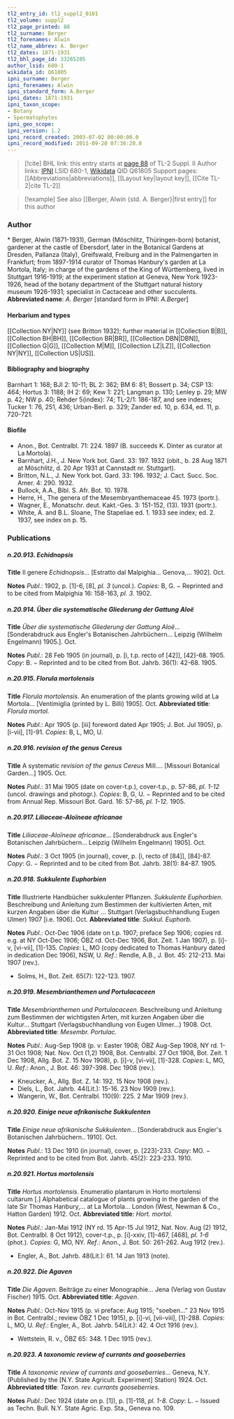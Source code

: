 ```yaml
---
tl2_entry_id: tl2_suppl2_0101
tl2_volume: suppl2
tl2_page_printed: 88
tl2_surname: Berger
tl2_forenames: Alwin
tl2_name_abbrev: A. Berger
tl2_dates: 1871-1931
tl2_bhl_page_id: 33265285
author_lsid: 680-1
wikidata_id: Q61805
ipni_surname: Berger
ipni_forenames: Alwin
ipni_standard_form: A.Berger
ipni_dates: 1871-1931
ipni_taxon_scope: 
- Botany
- Spermatophytes
ipni_geo_scope: 
ipni_version: 1.2
ipni_record_created: 2003-07-02 00:00:00.0
ipni_record_modified: 2011-09-20 07:36:28.0
---
```


> [!cite] BHL link: this entry starts at [page 88](https://www.biodiversitylibrary.org/page/33265285) of TL-2 Suppl. II
> Author links: [IPNI](https://www.ipni.org/a/680-1) LSID 680-1, [Wikidata](https://www.wikidata.org/wiki/Q61805) QID Q61805
> Support pages: [[Abbreviations|abbreviations]], [[Layout key|layout key]], [[Cite TL-2|cite TL-2]]

> [!example] See also [[Berger, Alwin {std. A. Berger}|first entry]] for this author

### Author

\* Berger, Alwin (1871-1931), German (Möschlitz, Thüringen-born) botanist, gardener at the castle of Ebersdorf, later in the Botanical Gardens at Dresden, Pallanza (Italy), Greifswald, Freiburg and in the Palmengarten in Frankfurt; from 1897-1914 curator of Thomas Hanbury's garden at La Mortola, Italy; in charge of the gardens of the King of Württemberg, lived in Stuttgart 1916-1919; at the experiment station at Geneva, New York 1923-1926, head of the botany department of the Stuttgart natural history museum 1926-1931; specialist in Cactaceae and other succulents. 
**Abbreviated name**: *A. Berger* \[standard form in IPNI: *A.Berger*\]

#### Herbarium and types

[[Collection NY|NY]] (see Britton 1932); further material in [[Collection B|B]], [[Collection BH|BH]], [[Collection BR|BR]], [[Collection DBN|DBN]], [[Collection G|G]], [[Collection M|M]], [[Collection LZ|LZ]], [[Collection NY|NY]], [[Collection US|US]].

#### Bibliography and biography

Barnhart 1: 168; BJI 2: 10-11; BL 2: 362; BM 6: 81; Bossert p. 34; CSP 13: 464; Hortus 3: 1188; IH 2: 69; Kew 1: 221; Langman p. 130; Lenley p. 29; MW p. 42; NW p. 40; Rehder 5(index): 74; TL-2/1: 186-187, and see indexes; Tucker 1: 76, 251, 436; Urban-Berl. p. 329; Zander ed. 10, p. 634, ed. 11, p. 720-721.

#### Biofile

- Anon., Bot. Centralbl. 71: 224. 1897 (B. succeeds K. Dinter as curator at La Mortola).
- Barnhart, J.H., J. New York bot. Gard. 33: 197. 1932 (obit., b. 28 Aug 1871 at Möschlitz, d. 20 Apr 1931 at Cannstadt nr. Stuttgart).
- Britton, N.L., J. New York bot. Gard. 33: 196. 1932; J. Cact. Succ. Soc. Amer. 4: 290. 1932.
- Bullock, A.A., Bibl. S. Afr. Bot. 10. 1978.
- Herre, H., The genera of the Mesembryanthemaceae 45. 1973 (portr.).
- Wagner, E., Monatschr. deut. Kakt.-Ges. 3: 151-152, (13). 1931 (portr.).
- White, A. and B.L. Sloane, The Stapeliae ed. 1. 1933 see index; ed. 2. 1937, see index on p. 15.

### Publications

##### n.20.913. Echidnopsis

**Title**
Il genere *Echidnopsis*... \[Estratto dal Malpighia... Genova,... 1902\]. Oct.

**Notes**
*Publ*.: 1902, p. \[1\]-6, \[8\], *pl. 3* (uncol.). *Copies*: B, G. − Reprinted and to be cited from Malpighia 16: 158-163, *pl. 3.* 1902.

##### n.20.914. Über die systematische Gliederung der Gattung Aloë

**Title**
*Über die systematische Gliederung der Gattung Aloë*... \[Sonderabdruck aus Engler's Botanischen Jahrbüchern... Leipzig (Wilhelm Engelmann) 1905.\]. Oct.

**Notes**
*Publ*.: 28 Feb 1905 (in journal), p. \[i, t.p. recto of \[42\]\], \[42\]-68. 1905. *Copy*: B. − Reprinted and to be cited from Bot. Jahrb. 36(1): 42-68. 1905.

##### n.20.915. Florula mortolensis

**Title**
*Florula mortolensis*. An enumeration of the plants growing wild at La Mortola... \[Ventimiglia (printed by L. Billi) 1905\]. Oct.
**Abbreviated title**: *Florula mortol.*

**Notes**
*Publ*.: Apr 1905 (p. \[iii\] foreword dated Apr 1905; J. Bot. Jul 1905), p. \[i-vii\], \[1\]-91. *Copies*: B, L, MO, U.

##### n.20.916. revision of the genus Cereus

**Title**
A systematic *revision of the genus Cereus* Mill.... \[Missouri Botanical Garden...\] 1905. Oct.

**Notes**
*Publ*.: 31 Mai 1905 (date on cover-t.p.), cover-t.p., p. 57-86, *pl. 1-12* (uncol. drawings and photogr.). *Copies*: B, G, U. − Reprinted and to be cited from Annual Rep. Missouri Bot. Gard. 16: 57-86, *pl. 1-12.* 1905.

##### n.20.917. Liliaceae-Aloïneae africanae

**Title**
*Liliaceae-Aloïneae africanae*... \[Sonderabdruck aus Engler's Botanischen Jahrbüchern... Leipzig (Wilhelm Engelmann) 1905\]. Oct.

**Notes**
*Publ*.: 3 Oct 1905 (in journal), cover, p. \[i, recto of \[84\]\], \[84\]-87. *Copy*: G. − Reprinted and to be cited from Bot. Jahrb. 38(1): 84-87. 1905.

##### n.20.918. Sukkulente Euphorbien

**Title**
Illustrierte Handbücher sukkulenter Pflanzen. *Sukkulente Euphorbien*. Beschreibung und Anleitung zum Bestimmen der kultivierten Arten, mit kurzen Angaben über die Kultur ... Stuttgart (Verlagsbuchhandlung Eugen Ulmer) 1907 \[i.e. 1906\]. Oct.
**Abbreviated title**: *Sukkul. Euphorb.*

**Notes**
*Publ*.: Oct-Dec 1906 (date on t.p. 1907; preface Sep 1906; copies rd. e.g. at NY Oct-Dec 1906; ÖBZ rd. Oct-Dec 1906, Bot. Zeit. 1 Jan 1907), p. \[i\]-v, \[vi-vii\], \[1\]-135. *Copies*: L, MO (copy dedicated to Thomas Hanbury dated in dedication Dec 1906), NSW, U.
*Ref*.: Rendle, A.B., J. Bot. 45: 212-213. Mai 1907 (rev.).
- Solms, H., Bot. Zeit. 65(7): 122-123. 1907.

##### n.20.919. Mesembrianthemen und Portulacaceen

**Title**
*Mesembrianthemen und Portulacaceen*. Beschreibung und Anleitung zum Bestimmen der wichtigsten Arten, mit kurzen Angaben über die Kultur... Stuttgart (Verlagsbuchhandlung von Eugen Ulmer...) 1908. Oct.
**Abbreviated title**: *Mesembr. Portulac.*

**Notes**
*Publ*.: Aug-Sep 1908 (p. v: Easter 1908; ÖBZ Aug-Sep 1908, NY rd. 1-31 Oct 1908; Nat. Nov. Oct (1,2) 1908, Bot. Centralbl. 27 Oct 1908, Bot. Zeit. 1 Dec 1908, Allg. Bot. Z. 15 Nov 1908), p. \[i\]-v, \[vi-vii\], \[1\]-328. *Copies*: L, MO, U.
*Ref*.: Anon., J. Bot. 46: 397-398. Dec 1908 (rev.).
- Kneucker, A., Allg. Bot. Z. 14: 192. 15 Nov 1908 (rev.).
- Diels, L., Bot. Jahrb. 44(Lit.): 15-16. 23 Nov 1909 (rev.).
- Wangerin, W., Bot. Centralbl. 110(9): 225. 2 Mar 1909 (rev.).

##### n.20.920. Einige neue afrikanische Sukkulenten

**Title**
*Einige neue afrikanische Sukkulenten*... \[Sonderabdruck aus Engler's Botanischen Jahrbüchern.. 1910\]. Oct.

**Notes**
*Publ*.: 13 Dec 1910 (in journal), cover, p. \[223\]-233. *Copy*: MO. − Reprinted and to be cited from Bot. Jahrb. 45(2): 223-233. 1910.

##### n.20.921. Hortus mortolensis

**Title**
*Hortus mortolensis*. Enumeratio plantarum in Horto mortolensi cultarum \[.\] Alphabetical catalogue of plants growing in the garden of the late Sir Thomas Hanbury,... at La Mortola... London (West, Newman & Co., Hatton Garden) 1912. Oct.
**Abbreviated title**: *Hort. mortol.*

**Notes**
*Publ*.: Jan-Mai 1912 (NY rd. 15 Apr-15 Jul 1912, Nat. Nov. Aug (2) 1912, Bot. Centralbl. 8 Oct 1912), cover-t.p., p. \[i\]-xxiv, \[1\]-467, \[468\], *pl. 1-6* (phot.). *Copies*: G, MO, NY.
*Ref*.: Anon., J. Bot. 50: 261-262. Aug 1912 (rev.).
- Engler, A., Bot. Jahrb. 48(Lit.): 61. 14 Jan 1913 (note).

##### n.20.922. Die Agaven

**Title**
*Die Agaven*. Beiträge zu einer Monographie... Jena (Verlag von Gustav Fischer) 1915. Oct.
**Abbreviated title**: *Agaven*.

**Notes**
*Publ*.: Oct-Nov 1915 (p. vi preface: Aug 1915; "soeben..." 23 Nov 1915 in Bot. Centralbl.; review ÖBZ 1 Dec 1915), p. \[i\]-vi, \[vii-viii\], \[1\]-288. *Copies*: L, MO, U.
*Ref*.: Engler, A., Bot. Jahrb. 54(Lit.): 42. 4 Oct 1916 (rev.).
- Wettstein, R. v., ÖBZ 65: 348. 1 Dec 1915 (rev.).

##### n.20.923. A taxonomic review of currants and gooseberries

**Title**
*A taxonomic review of currants and gooseberries*... Geneva, N.Y. (Published by the \[N.Y. State Agricult. Experiment\] Station) 1924. Oct.
**Abbreviated title**: *Taxon. rev. currants gooseberries*.

**Notes**
*Publ*.: Dec 1924 (date on p. \[1\]), p. \[1\]-118, *pl. 1-8.* *Copy*: L. − Issued as Techn. Bull. N.Y. State Agric. Exp. Sta., Geneva no. 109.

